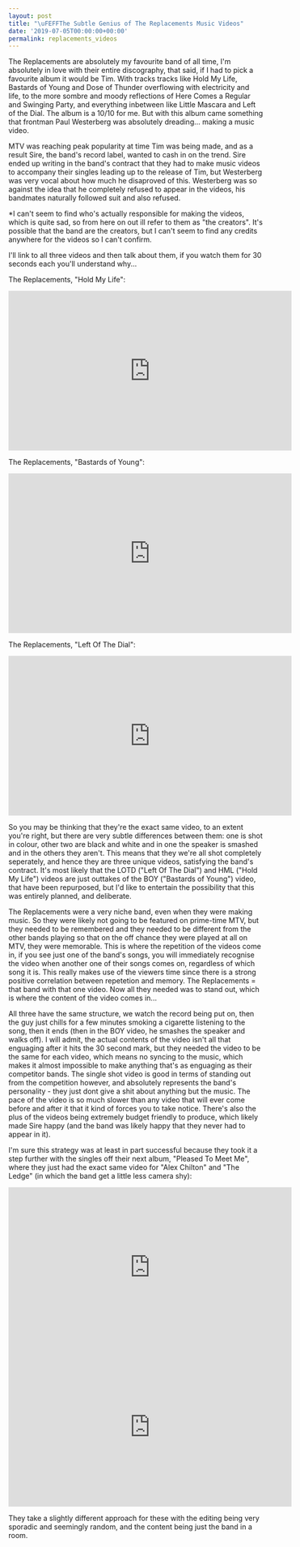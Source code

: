 ```yaml
---
layout: post
title: "\uFEFFThe Subtle Genius of The Replacements Music Videos"
date: '2019-07-05T00:00:00+00:00'
permalink: replacements_videos
---
```

The Replacements are absolutely my favourite band of all time, I'm absolutely in love with their entire discography, that said, if I had to pick a favourite album it would be Tim. With tracks tracks like Hold My Life, Bastards of Young and Dose of Thunder overflowing with electricity and life, to the more sombre and moody reflections of Here Comes a Regular and Swinging Party, and everything inbetween like Little Mascara and Left of the Dial. The album is a 10/10 for me. But with this album came something that frontman Paul Westerberg was absolutely dreading... making a music video. 

MTV was reaching peak popularity at time Tim was being made, and as a result Sire, the band's record label, wanted to cash in on the trend. Sire ended up writing in the band's contract that they had to make music videos to accompany their singles leading up to the release of Tim, but Westerberg was very vocal about how much he disaproved of this. Westerberg was so against the idea that he completely refused to appear in the videos, his bandmates naturally followed suit and also refused. 

*I can't seem to find who's actually responsible for making the videos, which is quite sad, so from here on out ill refer to them as "the creators". It's possible that the band are the creators, but I can't seem to find any credits anywhere for the videos so I can't confirm. 

I'll link to all three videos and then talk about them, if you watch them for 30 seconds each you'll understand why... 


The Replacements, "Hold My Life": 
<iframe width="560" height="315" src="https://www.youtube.com/embed/y5e6A_EozH0" frameborder="0" allow="accelerometer; autoplay; clipboard-write; encrypted-media; gyroscope; picture-in-picture" allowfullscreen></iframe>


The Replacements, "Bastards of Young": 
<iframe width="560" height="315" src="https://www.youtube.com/embed/fl9KQ1Mub6Q" frameborder="0" allow="accelerometer; autoplay; clipboard-write; encrypted-media; gyroscope; picture-in-picture" allowfullscreen></iframe>

The Replacements, "Left Of The Dial": 
<iframe width="560" height="315" src="https://www.youtube.com/embed/aUmwzgFXfug" frameborder="0" allow="accelerometer; autoplay; clipboard-write; encrypted-media; gyroscope; picture-in-picture" allowfullscreen></iframe>

So you may be thinking that they're the exact same video, to an extent you're right, but there are very subtle differences between them: one is shot in colour, other two are black and white and in one the speaker is smashed and in the others they aren't. This means that they we're all shot completely seperately, and hence they are three unique videos, satisfying the band's contract. It's most likely that the LOTD ("Left Of The Dial") and HML ("Hold My Life") videos are just outtakes of the BOY ("Bastards of Young") video, that have been repurposed, but I'd like to entertain the possibility that this was entirely planned, and deliberate. 

The Replacements were a very niche band, even when they were making music. So they were likely not going to be featured on prime-time MTV, but they needed to be remembered and they needed to be different from the other bands playing so that on the off chance they were played at all on MTV, they were memorable. This is where the repetition of the videos come in, if you see just one of the band's songs, you will immediately recognise the video when another one of their songs comes on, regardless of which song it is. This really makes use of the viewers time since there is a strong positive correlation between repetetion and memory. The Replacements = that band with that one video. Now all they needed was to stand out, which is where the content of the video comes in... 

All three have the same structure, we watch the record being put on, then the guy just chills for a few minutes smoking a cigarette listening to the song, then it ends (then in the BOY video, he smashes the speaker and walks off). I will admit, the actual contents of the video isn't all that enguaging after it hits the 30 second mark, but they needed the video to be the same for each video, which means no syncing to the music, which makes it almost impossible to make anything that's as enguaging as their competitor bands. The single shot video is good in terms of standing out from the competition however, and absolutely represents the band's personality - they just dont give a shit about anything but the music. The pace of the video is so much slower than any video that will ever come before and after it that it kind of forces you to take notice. There's also the plus of the videos being extremely budget friendly to produce, which likely made Sire happy (and the band was likely happy that they never had to appear in it). 

I'm sure this strategy was at least in part successful because they took it a step further with the singles off their next album, "Pleased To Meet Me", where they just had the exact same video for "Alex Chilton" and "The Ledge" (in which the band get a little less camera shy): 


<iframe width="560" height="315" src="https://www.youtube.com/embed/ftTOEJfzdq0" frameborder="0" allow="accelerometer; autoplay; clipboard-write; encrypted-media; gyroscope; picture-in-picture" allowfullscreen></iframe>

<iframe width="560" height="315" src="https://www.youtube.com/embed/aQUvSukYY8g" frameborder="0" allow="accelerometer; autoplay; clipboard-write; encrypted-media; gyroscope; picture-in-picture" allowfullscreen></iframe>

They take a slightly different approach for these with the editing being very sporadic and seemingly random, and the content being just the band in a room. 
